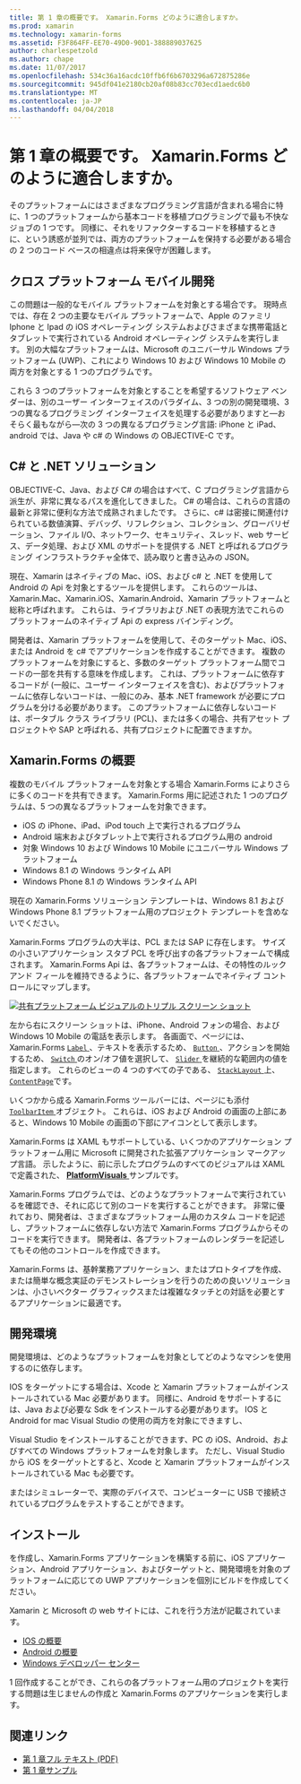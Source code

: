 ```yaml
---
title: 第 1 章の概要です。 Xamarin.Forms どのように適合しますか。
ms.prod: xamarin
ms.technology: xamarin-forms
ms.assetid: F3F864FF-EE70-49D0-90D1-388889037625
author: charlespetzold
ms.author: chape
ms.date: 11/07/2017
ms.openlocfilehash: 534c36a16acdc10ffb6f6b6703296a672875286e
ms.sourcegitcommit: 945df041e2180cb20af08b83cc703ecd1aedc6b0
ms.translationtype: MT
ms.contentlocale: ja-JP
ms.lasthandoff: 04/04/2018
---
```

# <a name="summary-of-chapter-1-how-does-xamarinforms-fit-in"></a>第 1 章の概要です。 Xamarin.Forms どのように適合しますか。

そのプラットフォームにはさまざまなプログラミング言語が含まれる場合に特に、1 つのプラットフォームから基本コードを移植プログラミングで最も不快なジョブの 1 つです。 同様に、それをリファクターするコードを移植するときに、という誘惑が並列では、両方のプラットフォームを保持する必要がある場合の 2 つのコード ベースの相違点は将来保守が困難します。

## <a name="cross-platform-mobile-development"></a>クロス プラットフォーム モバイル開発

この問題は一般的なモバイル プラットフォームを対象とする場合です。 現時点では、存在 2 つの主要なモバイル プラットフォームで、Apple のファミリ Iphone と Ipad の iOS オペレーティング システムおよびさまざまな携帯電話とタブレットで実行されている Android オペレーティング システムを実行します。 別の大幅なプラットフォームは、Microsoft のユニバーサル Windows プラットフォーム (UWP)、これにより Windows 10 および Windows 10 Mobile の両方を対象とする 1 つのプログラムです。

これら 3 つのプラットフォームを対象とすることを希望するソフトウェア ベンダーは、別のユーザー インターフェイスのパラダイム、3 つの別の開発環境、3 つの異なるプログラミング インターフェイスを処理する必要がありますと&mdash;おそらく最もながら&mdash;次の 3 つの異なるプログラミング言語: iPhone と iPad、android では、Java や c# の Windows の OBJECTIVE-C です。

## <a name="the-c-and-net-solution"></a>C# と .NET ソリューション

OBJECTIVE-C、Java、および C# の場合はすべて、C プログラミング言語から派生が、非常に異なるパスを進化してきました。 C# の場合は、これらの言語の最新と非常に便利な方法で成熟されましたです。 さらに、c# は密接に関連付けられている数値演算、デバッグ、リフレクション、コレクション、グローバリゼーション、ファイル I/O、ネットワーク、セキュリティ、スレッド、web サービス、データ処理、および XML のサポートを提供する .NET と呼ばれるプログラミング インフラストラクチャ全体で、読み取りと書き込みの JSON。

現在、Xamarin はネイティブの Mac、iOS、および c# と .NET を使用して Android の Api を対象とするツールを提供します。 これらのツールは、Xamarin.Mac、Xamarin.iOS、Xamarin.Android、Xamarin プラットフォームと総称と呼ばれます。 これらは、ライブラリおよび .NET の表現方法でこれらのプラットフォームのネイティブ Api の express バインディング。

開発者は、Xamarin プラットフォームを使用して、そのターゲット Mac、iOS、または Android を c# でアプリケーションを作成することができます。 複数のプラットフォームを対象にすると、多数のターゲット プラットフォーム間でコードの一部を共有する意味を作成します。 これは、プラットフォームに依存するコードが (一般に、ユーザー インターフェイスを含む)、およびプラットフォームに依存しないコードは、一般にのみ、基本 .NET framework が必要にプログラムを分ける必要があります。 このプラットフォームに依存しないコードは、ポータブル クラス ライブラリ (PCL)、または多くの場合、共有アセット プロジェクトや SAP と呼ばれる、共有プロジェクトに配置できますか。

## <a name="introducing-xamarinforms"></a>Xamarin.Forms の概要

複数のモバイル プラットフォームを対象とする場合 Xamarin.Forms によりさらに多くのコードを共有できます。 Xamarin.Forms 用に記述された 1 つのプログラムは、5 つの異なるプラットフォームを対象できます。

- iOS の iPhone、iPad、iPod touch 上で実行されるプログラム
- Android 端末およびタブレット上で実行されるプログラム用の android
- 対象 Windows 10 および Windows 10 Mobile にユニバーサル Windows プラットフォーム
- Windows 8.1 の Windows ランタイム API
- Windows Phone 8.1 の Windows ランタイム API

現在の Xamarin.Forms ソリューション テンプレートは、Windows 8.1 および Windows Phone 8.1 プラットフォーム用のプロジェクト テンプレートを含めないでください。

Xamarin.Forms プログラムの大半は、PCL または SAP に存在します。 サイズの小さいアプリケーション スタブ PCL を呼び出すの各プラットフォームで構成されます。 Xamarin.Forms Api は、各プラットフォームは、その特性のルック アンド フィールを維持できるように、各プラットフォームでネイティブ コントロールにマップします。

[![共有プラットフォーム ビジュアルのトリプル スクリーン ショット](images/ch01fg03-small.png "Xamarin.Forms Controls on Each Platform")](images/ch01fg03-large.png#lightbox "Xamarin.Forms Controls on Each Platform")

左から右にスクリーン ショットは、iPhone、Android フォンの場合、および Windows 10 Mobile の電話を表示します。 各画面で、ページには、Xamarin.Forms [ `Label` ](https://developer.xamarin.com/api/type/Xamarin.Forms.Label/) 、テキストを表示するため、 [ `Button` ](https://developer.xamarin.com/api/type/Xamarin.Forms.Button/) 、アクションを開始するため、 [ `Switch` ](https://developer.xamarin.com/api/type/Xamarin.Forms.Switch/)のオン/オフ値を選択して、 [ `Slider` ](https://developer.xamarin.com/api/type/Xamarin.Forms.Slider/)を継続的な範囲内の値を指定します。 これらのビューの 4 つのすべての子である、 [ `StackLayout` ](https://developer.xamarin.com/api/type/Xamarin.Forms.StackLayout/)上、 [ `ContentPage`](https://developer.xamarin.com/api/type/Xamarin.Forms.ContentPage/)です。

いくつかから成る Xamarin.Forms ツールバーには、ページにも添付[ `ToolbarItem` ](https://developer.xamarin.com/api/type/Xamarin.Forms.ToolbarItem/)オブジェクト。 これらは、iOS および Android の画面の上部にあると、Windows 10 Mobile の画面の下部にアイコンとして表示します。

Xamarin.Forms は XAML もサポートしている、いくつかのアプリケーション プラットフォーム用に Microsoft に開発された拡張アプリケーション マークアップ言語。 示したように、前に示したプログラムのすべてのビジュアルは XAML で定義された、 [ **PlatformVisuals** ](https://github.com/xamarin/xamarin-forms-book-samples/tree/master/Chapter01/PlatformVisuals)サンプルです。

Xamarin.Forms プログラムでは、どのようなプラットフォームで実行されているを確認でき、それに応じて別のコードを実行することができます。 非常に優れており、開発者は、さまざまなプラットフォーム用のカスタム コードを記述し、プラットフォームに依存しない方法で Xamarin.Forms プログラムからそのコードを実行できます。 開発者は、各プラットフォームのレンダラーを記述してもその他のコントロールを作成できます。

Xamarin.Forms は、基幹業務アプリケーション、またはプロトタイプを作成、または簡単な概念実証のデモンストレーションを行うのための良いソリューションは、小さいベクター グラフィックスまたは複雑なタッチとの対話を必要とするアプリケーションに最適です。

## <a name="your-development-environment"></a>開発環境

開発環境は、どのようなプラットフォームを対象としてどのようなマシンを使用するのに依存します。

IOS をターゲットにする場合は、Xcode と Xamarin プラットフォームがインストールされている Mac 必要があります。 同様に、Android をサポートするには、Java および必要な Sdk をインストールする必要があります。 IOS と Android for mac Visual Studio の使用の両方を対象にできますし、

Visual Studio をインストールすることができます、PC の iOS、Android、およびすべての Windows プラットフォームを対象します。 ただし、Visual Studio から iOS をターゲットとすると、Xcode と Xamarin プラットフォームがインストールされている Mac も必要です。

またはシミュレーターで、実際のデバイスで、コンピューターに USB で接続されているプログラムをテストすることができます。

## <a name="installation"></a>インストール

を作成し、Xamarin.Forms アプリケーションを構築する前に、iOS アプリケーション、Android アプリケーション、およびターゲットと、開発環境を対象のプラットフォームに応じての UWP アプリケーションを個別にビルドを作成してください。

Xamarin と Microsoft の web サイトには、これを行う方法が記載されています。

- [IOS の概要](~/ios/get-started/index.md)
- [Android の概要](~/android/get-started/index.md)
- [Windows デベロッパー センター](http://dev.windows.com)

1 回作成することができ、これらの各プラットフォーム用のプロジェクトを実行する問題は生じませんの作成と Xamarin.Forms のアプリケーションを実行します。



## <a name="related-links"></a>関連リンク

- [第 1 章フル テキスト (PDF)](https://download.xamarin.com/developer/xamarin-forms-book/XamarinFormsBook-Ch01-Apr2016.pdf)
- [第 1 章サンプル](https://github.com/xamarin/xamarin-forms-book-samples/tree/master/Chapter01)
